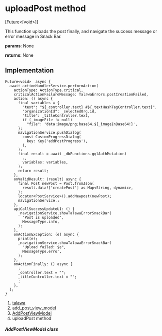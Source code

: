 
<div>

# uploadPost method

</div>


[[Future](https://api.flutter.dev/flutter/dart-core/Future-class.html)\<[void\>]]




This function uploads the post finally, and navigate the success message
or error message in Snack Bar.

**params**: None

**returns**: None



## Implementation

``` language-dart
Future<void>  async {
  await actionHandlerService.performAction(
    actionType: ActionType.critical,
    criticalActionFailureMessage: TalawaErrors.postCreationFailed,
    action: () async {
      final variables = {
        "text": "${_controller.text} #${_textHashTagController.text}",
        "organizationId": _selectedOrg.id,
        "title": _titleController.text,
        if (_imageFile != null)
          "file": 'data:image/png;base64,${_imageInBase64!}',
      };
      navigationService.pushDialog(
        const CustomProgressDialog(
          key: Key('addPostProgress'),
        ),
      );
      final result = await _dbFunctions.gqlAuthMutation(
        .,
        variables: variables,
      );
      return result;
    },
    onValidResult: (result) async {
      final Post newPost = Post.fromJson(
        result.data!['createPost'] as Map<String, dynamic>,
      );
      locator<PostService>().addNewpost(newPost);
      navigationService.;
    },
    apiCallSuccessUpdateUI: () {
      _navigationService.showTalawaErrorSnackBar(
        "Post is uploaded",
        MessageType.info,
      );
    },
    onActionException: (e) async {
      print(e);
      _navigationService.showTalawaErrorSnackBar(
        "Upload failed: $e",
        MessageType.error,
      );
    },
    onActionFinally: () async {
      ;
      _controller.text = "";
      _titleController.text = "";
      ;
    },
  );
}
```







1.  [talawa](../../index.html)
2.  [add_post_view_model](../../view_model_after_auth_view_models_add_post_view_models_add_post_view_model/)
3.  [AddPostViewModel](../../view_model_after_auth_view_models_add_post_view_models_add_post_view_model/AddPostViewModel-class.html)
4.  uploadPost method

##### AddPostViewModel class







